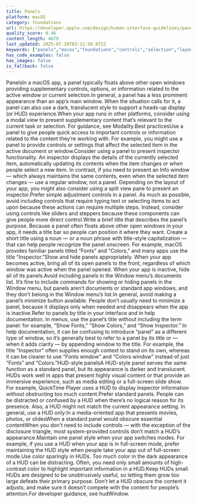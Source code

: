 ```yaml
---
title: Panels
platform: macOS
category: foundations
url: https://developer.apple.com/design/human-interface-guidelines/panels
quality_score: 0.46
content_length: 4879
last_updated: 2025-07-20T03:12:58.872Z
keywords: ["panels","macos","foundations","controls","selection","layout","interface","visual","system","color"]
has_code_examples: false
has_images: false
is_fallback: false
---
```


PanelsIn a macOS app, a panel typically floats above other open windows providing supplementary controls, options, or information related to the active window or current selection.In general, a panel has a less prominent appearance than an app’s main window. When the situation calls for it, a panel can also use a dark, translucent style to support a heads-up display (or HUD) experience.When your app runs in other platforms, consider using a modal view to present supplementary content that’s relevant to the current task or selection. For guidance, see Modality.Best practicesUse a panel to give people quick access to important controls or information related to the content they’re working with. For example, you might use a panel to provide controls or settings that affect the selected item in the active document or window.Consider using a panel to present inspector functionality. An inspector displays the details of the currently selected item, automatically updating its contents when the item changes or when people select a new item. In contrast, if you need to present an Info window — which always maintains the same contents, even when the selected item changes — use a regular window, not a panel. Depending on the layout of your app, you might also consider using a split view pane to present an inspector.Prefer simple adjustment controls in a panel. As much as possible, avoid including controls that require typing text or selecting items to act upon because these actions can require multiple steps. Instead, consider using controls like sliders and steppers because these components can give people more direct control.Write a brief title that describes the panel’s purpose. Because a panel often floats above other open windows in your app, it needs a title bar so people can position it where they want. Create a short title using a noun — or a noun phrase with title-style capitalization — that can help people recognize the panel onscreen. For example, macOS provides familiar panels titled “Fonts” and “Colors,” and many apps use the title “Inspector.”Show and hide panels appropriately. When your app becomes active, bring all of its open panels to the front, regardless of which window was active when the panel opened. When your app is inactive, hide all of its panels.Avoid including panels in the Window menu’s documents list. It’s fine to include commands for showing or hiding panels in the Window menu, but panels aren’t documents or standard app windows, and they don’t belong in the Window menu’s list.In general, avoid making a panel’s minimize button available. People don’t usually need to minimize a panel, because it displays only when needed and disappears when the app is inactive.Refer to panels by title in your interface and in help documentation. In menus, use the panel’s title without including the term panel: for example, “Show Fonts,” “Show Colors,” and “Show Inspector.” In help documentation, it can be confusing to introduce “panel” as a different type of window, so it’s generally best to refer to a panel by its title or — when it adds clarity — by appending window to the title. For example, the title “Inspector” often supplies enough context to stand on its own, whereas it can be clearer to use “Fonts window” and “Colors window” instead of just “Fonts” and “Colors.”HUD-style panelsA HUD-style panel serves the same function as a standard panel, but its appearance is darker and translucent. HUDs work well in apps that present highly visual content or that provide an immersive experience, such as media editing or a full-screen slide show. For example, QuickTime Player uses a HUD to display inspector information without obstructing too much content.Prefer standard panels. People can be distracted or confused by a HUD when there’s no logical reason for its presence. Also, a HUD might not match the current appearance setting. In general, use a HUD only:In a media-oriented app that presents movies, photos, or slidesWhen a standard panel would obscure essential contentWhen you don’t need to include controls — with the exception of the disclosure triangle, most system-provided controls don’t match a HUD’s appearance.Maintain one panel style when your app switches modes. For example, if you use a HUD when your app is in full-screen mode, prefer maintaining the HUD style when people take your app out of full-screen mode.Use color sparingly in HUDs. Too much color in the dark appearance of a HUD can be distracting. Often, you need only small amounts of high-contrast color to highlight important information in a HUD.Keep HUDs small. HUDs are designed to be unobtrusively useful, so letting them grow too large defeats their primary purpose. Don’t let a HUD obscure the content it adjusts, and make sure it doesn’t compete with the content for people’s attention.For developer guidance, see hudWindow.